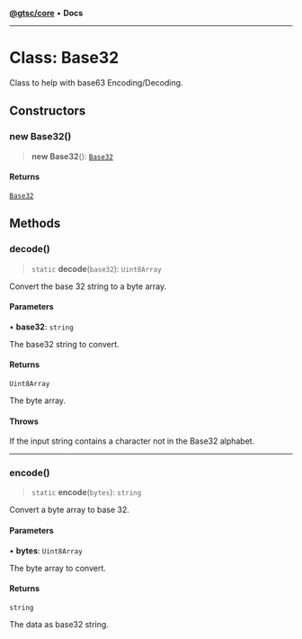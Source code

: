 [**@gtsc/core**](../README.md) • **Docs**

***

# Class: Base32

Class to help with base63 Encoding/Decoding.

## Constructors

### new Base32()

> **new Base32**(): [`Base32`](Base32.md)

#### Returns

[`Base32`](Base32.md)

## Methods

### decode()

> `static` **decode**(`base32`): `Uint8Array`

Convert the base 32 string to a byte array.

#### Parameters

• **base32**: `string`

The base32 string to convert.

#### Returns

`Uint8Array`

The byte array.

#### Throws

If the input string contains a character not in the Base32 alphabet.

***

### encode()

> `static` **encode**(`bytes`): `string`

Convert a byte array to base 32.

#### Parameters

• **bytes**: `Uint8Array`

The byte array to convert.

#### Returns

`string`

The data as base32 string.
